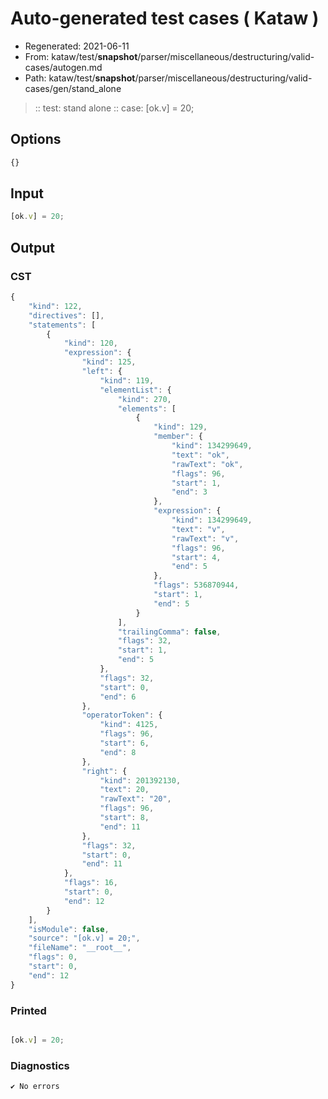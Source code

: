 # Auto-generated test cases ( Kataw )
- Regenerated: 2021-06-11
- From: kataw/test/__snapshot__/parser/miscellaneous/destructuring/valid-cases/autogen.md
- Path: kataw/test/__snapshot__/parser/miscellaneous/destructuring/valid-cases/gen/stand_alone
> :: test: stand alone
> :: case: [ok.v] = 20;
## Options

`````js
{}
`````
## Input

`````js
[ok.v] = 20;
`````
## Output

### CST

```javascript
{
    "kind": 122,
    "directives": [],
    "statements": [
        {
            "kind": 120,
            "expression": {
                "kind": 125,
                "left": {
                    "kind": 119,
                    "elementList": {
                        "kind": 270,
                        "elements": [
                            {
                                "kind": 129,
                                "member": {
                                    "kind": 134299649,
                                    "text": "ok",
                                    "rawText": "ok",
                                    "flags": 96,
                                    "start": 1,
                                    "end": 3
                                },
                                "expression": {
                                    "kind": 134299649,
                                    "text": "v",
                                    "rawText": "v",
                                    "flags": 96,
                                    "start": 4,
                                    "end": 5
                                },
                                "flags": 536870944,
                                "start": 1,
                                "end": 5
                            }
                        ],
                        "trailingComma": false,
                        "flags": 32,
                        "start": 1,
                        "end": 5
                    },
                    "flags": 32,
                    "start": 0,
                    "end": 6
                },
                "operatorToken": {
                    "kind": 4125,
                    "flags": 96,
                    "start": 6,
                    "end": 8
                },
                "right": {
                    "kind": 201392130,
                    "text": 20,
                    "rawText": "20",
                    "flags": 96,
                    "start": 8,
                    "end": 11
                },
                "flags": 32,
                "start": 0,
                "end": 11
            },
            "flags": 16,
            "start": 0,
            "end": 12
        }
    ],
    "isModule": false,
    "source": "[ok.v] = 20;",
    "fileName": "__root__",
    "flags": 0,
    "start": 0,
    "end": 12
}
```

### Printed

```javascript

[ok.v] = 20;
```

### Diagnostics

```javascript
✔ No errors
```

